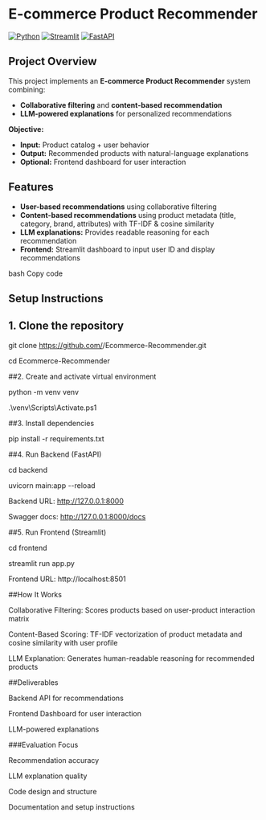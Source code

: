 # E-commerce Product Recommender

[![Python](https://img.shields.io/badge/python-3.11-blue)](https://www.python.org/)
[![Streamlit](https://img.shields.io/badge/streamlit-frontend-green)](https://streamlit.io/)
[![FastAPI](https://img.shields.io/badge/FastAPI-backend-red)](https://fastapi.tiangolo.com/)

## Project Overview

This project implements an **E-commerce Product Recommender** system combining:

- **Collaborative filtering** and **content-based recommendation**
- **LLM-powered explanations** for personalized recommendations

**Objective:**

- **Input:** Product catalog + user behavior
- **Output:** Recommended products with natural-language explanations
- **Optional:** Frontend dashboard for user interaction

## Features

- **User-based recommendations** using collaborative filtering
- **Content-based recommendations** using product metadata (title, category, brand, attributes) with TF-IDF & cosine similarity
- **LLM explanations:** Provides readable reasoning for each recommendation
- **Frontend:** Streamlit dashboard to input user ID and display recommendations

bash
Copy code

## Setup Instructions

## 1. Clone the repository

git clone https://github.com/<your-username>/Ecommerce-Recommender.git

cd Ecommerce-Recommender

##2. Create and activate virtual environment

python -m venv venv

.\venv\Scripts\Activate.ps1

##3. Install dependencies

pip install -r requirements.txt

##4. Run Backend (FastAPI)

cd backend

uvicorn main:app --reload

Backend URL: http://127.0.0.1:8000

Swagger docs: http://127.0.0.1:8000/docs

##5. Run Frontend (Streamlit)

cd frontend

streamlit run app.py

Frontend URL: http://localhost:8501

##How It Works

Collaborative Filtering: Scores products based on user-product interaction matrix

Content-Based Scoring: TF-IDF vectorization of product metadata and cosine similarity with user profile

LLM Explanation: Generates human-readable reasoning for recommended products


##Deliverables

Backend API for recommendations

Frontend Dashboard for user interaction

LLM-powered explanations



###Evaluation Focus

Recommendation accuracy

LLM explanation quality

Code design and structure

Documentation and setup instructions
